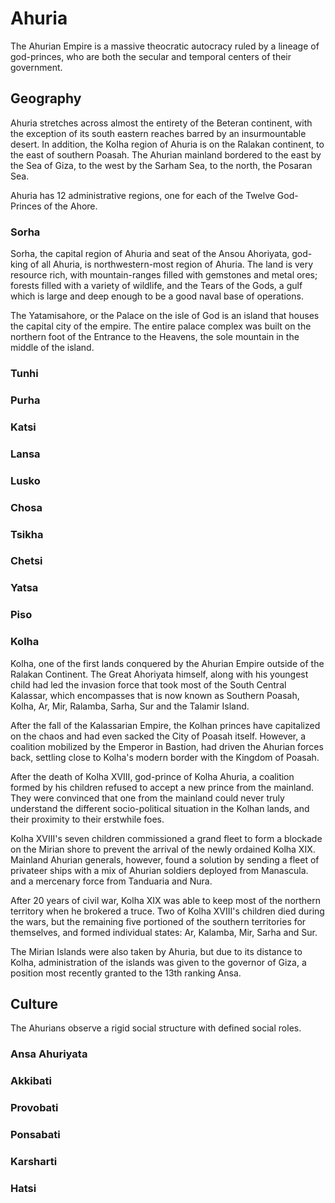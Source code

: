 # Ahuria

The Ahurian Empire is a massive theocratic autocracy ruled by a lineage of
god-princes, who are both the secular and temporal centers of their
government. 

## Geography

Ahuria stretches across almost the entirety of the Beteran continent, with the
exception of its south eastern reaches barred by an insurmountable desert. In
addition, the Kolha region of Ahuria is on the Ralakan continent, to the east of
southern Poasah. The Ahurian mainland bordered to the east by the Sea of Giza, to the west by the
Sarham Sea, to the north, the Posaran Sea.

Ahuria has 12 administrative regions, one for each of the Twelve God-Princes of
the Ahore.

### Sorha

Sorha, the capital region of Ahuria and seat of the Ansou Ahoriyata, god-king of
all Ahuria, is northwestern-most region of Ahuria. The land is very resource
rich, with mountain-ranges filled with gemstones and metal ores; forests filled
with a variety of wildlife, and the Tears of the Gods, a gulf which is large and
deep enough to be a good naval base of operations.

The Yatamisahore, or the Palace on the isle of God is an island that houses the
capital city of the empire. The entire palace complex was built on the northern
foot of the Entrance to the Heavens, the sole mountain in the middle of the
island.

### Tunhi
### Purha
### Katsi
### Lansa
### Lusko
### Chosa
### Tsikha
### Chetsi
### Yatsa
### Piso
### Kolha

Kolha, one of the first lands conquered by the Ahurian Empire outside of the
Ralakan Continent. The Great Ahoriyata himself, along with his youngest child
had led the invasion force that took most of the South Central Kalassar, which
encompasses that is now known as Southern Poasah, Kolha, Ar, Mir,
Ralamba, Sarha, Sur and the Talamir Island.

After the fall of the Kalassarian Empire, the Kolhan princes have capitalized on
the chaos and had even sacked the City of Poasah itself. However, a coalition
mobilized by the Emperor in Bastion, had driven the Ahurian forces back,
settling close to Kolha's modern border with the Kingdom of Poasah.

After the death of Kolha XVIII, god-prince of Kolha Ahuria, a coalition formed by
his children refused to accept a new prince from the mainland. They were
convinced that one from the mainland could never truly understand the different
socio-political situation in the Kolhan lands, and their proximity to their
erstwhile foes. 

Kolha XVIII's seven children commissioned a grand fleet to form a blockade on the
Mirian shore to prevent the arrival of the newly ordained Kolha XIX. Mainland
Ahurian generals, however, found a solution by sending a fleet of privateer
ships with a mix of Ahurian soldiers deployed from Manascula. and a mercenary
force from Tanduaria and Nura. 

After 20 years of civil war, Kolha XIX was able to keep most of the northern
territory when he brokered a truce. Two of Kolha XVIII's children died during the
wars, but the remaining five portioned of the southern territories for
themselves, and formed individual states: Ar, Kalamba, Mir, Sarha and Sur.

The Mirian Islands were also taken by Ahuria, but due to its distance to Kolha,
administration of the islands was given to the governor of Giza, a position most
recently granted to the 13th ranking Ansa.

## Culture

The Ahurians observe a rigid social structure with defined social roles. 

### Ansa Ahuriyata

### Akkibati

### Provobati

### Ponsabati

### Karsharti

### Hatsi